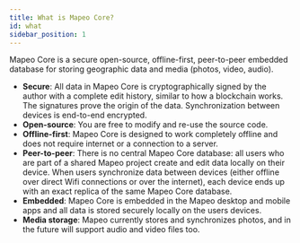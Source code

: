 ```yaml
---
title: What is Mapeo Core?
id: what
sidebar_position: 1
---
```


Mapeo Core is a secure open-source, offline-first, peer-to-peer embedded database for storing geographic data and media (photos, video, audio).

* **Secure**: All data in Mapeo Core is cryptographically signed by the author with a complete edit history, similar to how a blockchain works. The signatures prove the origin of the data. Synchronization between devices is end-to-end encrypted.
* **Open-source**: You are free to modify and re-use the source code.
* **Offline-first**: Mapeo Core is designed to work completely offline and does not require internet or a connection to a server.
* **Peer-to-peer**: There is no central Mapeo Core database: all users who are part of a shared Mapeo project create and edit data locally on their device. When users synchronize data between devices (either offline over direct Wifi connections or over the internet), each device ends up with an exact replica of the same Mapeo Core database.
* **Embedded**: Mapeo Core is embedded in the Mapeo desktop and mobile apps and all data is stored securely locally on the users devices.
* **Media storage**: Mapeo currently stores and synchronizes photos, and in the future will support audio and video files too.
